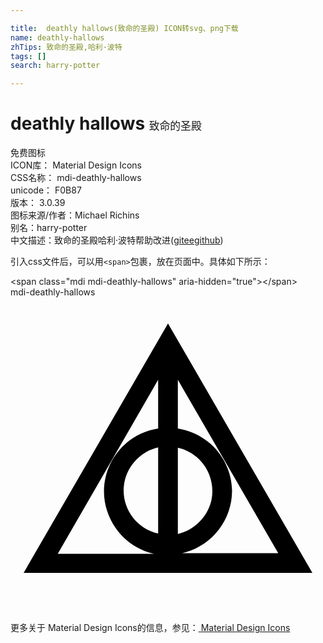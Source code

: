 ```yaml
---

title:  deathly hallows(致命的圣殿) ICON转svg、png下载
name: deathly-hallows
zhTips: 致命的圣殿,哈利·波特
tags: []
search: harry-potter

---
```


# deathly hallows  <small style="font-size: 60%;font-weight: 100">致命的圣殿</small>


<div class="detail-page">
<p>
<span><span class="badge-success badge">免费图标</span> </span>
<br/>
<span>
ICON库：
<span class="badge-secondary badge">Material Design Icons</span> 
</span>
<br/>
<span>
CSS名称：
<span class="badge-secondary badge">mdi-deathly-hallows</span> 
</span>
<br/>
<span>
unicode：
<span class="badge-secondary badge">F0B87</span> 
<copy-btn content='F0B87' btn-title=""></copy-btn>
<copy-btn :content='String.fromCodePoint(parseInt("F0B87", 16))' btn-title="复制U"></copy-btn>
</span>
<br/>
<span>
版本：
<span class="badge-secondary badge">3.0.39</span> 
</span>
<br/>
<span>图标来源/作者：<span class="badge-light badge">Michael Richins</span></span> 
<br/>
<span>别名：<span class="badge-light badge">harry-potter</span></span><br/><span class="zh-detail">中文描述：<span class="badge-primary badge">致命的圣殿</span><span class="badge-primary badge">哈利·波特</span><span class="help-link"><span>帮助改进</span>(<a href="https://gitee.com/liuwave/icon-helper/edit/master/json/material/deathly-hallows.json" target="_blank" rel="noopener noreferrer">gitee</a><a href="https://github.com/liuwave/icon-helper/edit/master/json/material/deathly-hallows.json" target="_blank" rel="noopener noreferrer">github</a></span>)</span><br/>
</p>
</div>
<div class="alert alert-dark">
  <i class="mdi mdi-deathly-hallows mdi-48px"></i>
  <i class="mdi mdi-deathly-hallows mdi-36px"></i>
  <i class="mdi mdi-deathly-hallows mdi-24px"></i>
  <i class="mdi mdi-deathly-hallows mdi-18px"></i>
</div>
<div>
  <p>引入css文件后，可以用<code>&lt;span&gt;</code>包裹，放在页面中。具体如下所示：    
  </p>
  <div class="alert alert-primary" style="font-size: 14px">
    &lt;span class="mdi mdi-deathly-hallows" aria-hidden="true"&gt;&lt;/span&gt;
    <copy-btn content='<span class="mdi mdi-deathly-hallows" aria-hidden="true"></span>'></copy-btn>
  </div>
  <div class="alert alert-secondary">
    <i class="mdi mdi-deathly-hallows"
    style="font-size: 24px"
    aria-hidden="true"></i> mdi-deathly-hallows
    <copy-btn content="mdi-deathly-hallows" btn-title="复制图标名称"></copy-btn>
  </div>
</div>
<div id="svg" class="svg-wrap">
<svg xmlns="http://www.w3.org/2000/svg" viewBox="0 0 24 24"><path d="M12,2L1,21H23L12,2M12.75,11.47C14.56,11.87 15.7,13.67 15.3,15.5C15,16.75 14,17.75 12.75,18.03V11.47M11.25,18C9.44,17.6 8.3,15.8 8.7,14C9,12.72 10,11.72 11.25,11.44V18M16.88,14.72C16.83,12.35 15.09,10.36 12.75,10V6.29L20.4,19.5H13.07C15.29,19 16.87,17.03 16.88,14.75V14.72M11.25,6.29V10C8.6,10.4 6.77,12.88 7.18,15.54C7.5,17.5 8.97,19.12 10.93,19.55H3.6L11.25,6.29Z" /></svg>
</div>
<detail full-name='mdi-deathly-hallows'></detail>
    
<div><p>更多关于 Material Design Icons的信息，参见：<a target="_blank" href="https://iconhelper.cn/material.html"> Material Design Icons</a>
</p></div>
